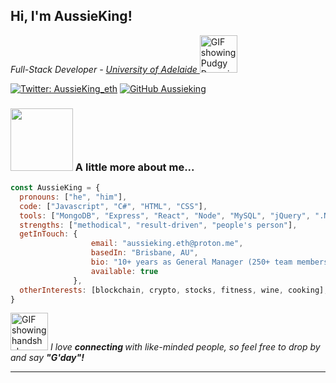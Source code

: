 <h2> Hi, I'm AussieKing!</h2>

<p><em>Full-Stack Developer - <a href="https://www.adelaide.edu.au/"> University of Adelaide </a></em><img src="https://media.giphy.com/media/v1.Y2lkPTc5MGI3NjExZHB5a2dnaTd2dXdteHd0eHZicWMzdXQ4eWxra2ptdWp3aHVlOGs2NSZlcD12MV9pbnRlcm5hbF9naWZfYnlfaWQmY3Q9Zw/NB4W9AOvNfFXBfslNr/giphy.gif" alt="GIF showing Pudgy Penguin Developer" width="60"> 
</p>

[![Twitter: AussieKing_eth](https://img.shields.io/twitter/follow/AussieKing_eth?style=social)](https://twitter.com/AussieKing_eth/)
[![GitHub Aussieking](https://img.shields.io/github/followers/aussieking?label=follow&style=social)](https://github.com/AussieKing)


###  <img src="https://media.giphy.com/media/v1.Y2lkPTc5MGI3NjExdmZtem44YWp4ZDQxYTl1Y3B0aHR0NGY5cnYzYWNrNTFkdnlkeXI5eSZlcD12MV9pbnRlcm5hbF9naWZfYnlfaWQmY3Q9Zw/Z3VgQu8hkVeB1bakS9/giphy.gif" width="100"> A little more about me...  

```javascript
const AussieKing = {
  pronouns: ["he", "him"],
  code: ["Javascript", "C#", "HTML", "CSS"],
  tools: ["MongoDB", "Express", "React", "Node", "MySQL", "jQuery", ".NET", "Jest"],
  strengths: ["methodical", "result-driven", "people's person"],
  getInTouch: {
                  email: "aussieking.eth@proton.me",
                  basedIn: "Brisbane, AU",
                  bio: "10+ years as General Manager (250+ team members). Comfortable with fast-pace. Hungry to learn more. Senior Buyer. Comes with over 2 decades of people's skills.",
                  available: true
              },
  otherInterests: [blockchain, crypto, stocks, fitness, wine, cooking],
}
```

<img src="https://media.giphy.com/media/v1.Y2lkPTc5MGI3NjExaWhtOHZzd2g3Z2xvMWJ4cWxvMnE3Zm12Y3I0YThzaTRmcXIydGJ1byZlcD12MV9pbnRlcm5hbF9naWZfYnlfaWQmY3Q9Zw/3o7TKJNFVZ4xCMriFy/giphy.gif" alt="GIF showing handshake" width="60"> <em>I love <strong>connecting </strong>with like-minded people, so feel free to drop by and say <strong>"G'day"!</strong></em>

---

<!---
AussieKing/AussieKing is a ✨ special ✨ repository because its `README.md` (this file) appears on your GitHub profile.
You can click the Preview link to take a look at your changes.
--->
